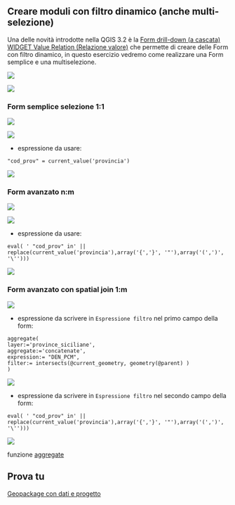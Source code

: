 ## Creare moduli con filtro dinamico (anche multi-selezione)

Una delle novità introdotte nella QGIS 3.2 è la [Form drill-down (a cascata) WIDGET Value Relation (Relazione valore)](http://hfcqgis.opendatasicilia.it/it/latest/release/novita_32.html#form-drill-down-a-cascata-widget-value-relation-relazione-valore) che permette di creare delle Form con filtro dinamico, in questo esercizio vedremo come realizzare una Form semplice e una multiselezione.

![](/img/esempi/drilldown_form/img_00.png)

![](/img/esempi/drilldown_form/img_03.png)

### Form semplice selezione 1:1

![](/img/esempi/drilldown_form/img_06.png)

![](/img/esempi/drilldown_form/img_07.png)

- espressione da usare:

```
"cod_prov" = current_value('provincia')
```

![](/img/esempi/drilldown_form/drill3.gif)

### Form avanzato n:m

![](/img/esempi/drilldown_form/img_04.png)

![](/img/esempi/drilldown_form/img_05.png)

- espressione da usare:

```
eval( ' "cod_prov" in' || replace(current_value('provincia'),array('{','}', '"'),array('(',')', '\'')))
```

![](/img/esempi/drilldown_form/drill2.gif)

### Form avanzato con spatial join 1:m

![](/img/esempi/drilldown_form/img_01.png)

- espressione da scrivere in `Espressione filtro` nel primo campo della form:
  
```
aggregate( 
layer:='province_siciliane', 
aggregate:='concatenate', 
expression:= "DEN_PCM", 
filter:= intersects(@current_geometry, geometry(@parent) )
) 
```

![](/img/esempi/drilldown_form/img_02.png)

- espressione da scrivere in `Espressione filtro` nel secondo campo della form:

```
eval( ' "cod_prov" in' || replace(current_value('provincia'),array('{','}', '"'),array('(',')', '\'')))
```

![](/img/esempi/drilldown_form/drill1.gif)

funzione [aggregate](http://hfcqgis.opendatasicilia.it/it/latest/gr_funzioni/aggregates/aggregate.html)


## Prova tu

[Geopackage con dati e progetto](https://github.com/gbvitrano/HfcQGIS/raw/master/prova_tu/drilldown_form_multiple.zip)

